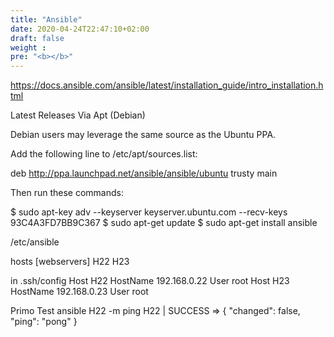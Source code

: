 ```yaml
---
title: "Ansible"
date: 2020-04-24T22:47:10+02:00
draft: false
weight : 
pre: "<b></b>"
---
```



https://docs.ansible.com/ansible/latest/installation_guide/intro_installation.html

Latest Releases Via Apt (Debian)

Debian users may leverage the same source as the Ubuntu PPA.

Add the following line to /etc/apt/sources.list:

 deb http://ppa.launchpad.net/ansible/ansible/ubuntu trusty main

Then run these commands:
 
 $ sudo apt-key adv --keyserver keyserver.ubuntu.com --recv-keys 93C4A3FD7BB9C367
 $ sudo apt-get update
 $ sudo apt-get install ansible


  /etc/ansible

 hosts
 [webservers]
  H22
  H23


 in .ssh/config 
 Host H22
        HostName 192.168.0.22
        User root
 Host H23
        HostName 192.168.0.23
        User root

Primo Test
 ansible H22 -m ping
 H22 | SUCCESS => {
    "changed": false, 
    "ping": "pong"
 }

